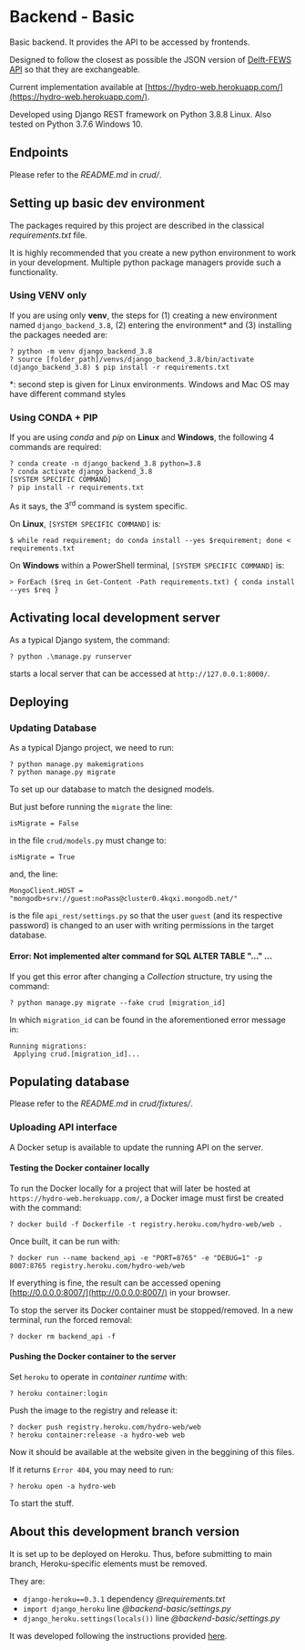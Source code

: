 # Backend - Basic

Basic backend. It provides the API to be accessed by frontends.

Designed to follow the closest as possible the JSON version of [Delft-FEWS API](https://publicwiki.deltares.nl/display/FEWSDOC/FEWS+PI+REST+Web+Service) so that they are exchangeable.

Current implementation available at [https://hydro-web.herokuapp.com/](https://hydro-web.herokuapp.com/).

Developed using Django REST framework on Python 3.8.8 Linux. Also tested on Python 3.7.6 Windows 10.

## Endpoints

Please refer to the *README.md* in *crud/*.

## Setting up basic dev environment

The packages required by this project are described in the classical *requirements.txt* file.

It is highly recommended that you create a new python environment to work in your development. Multiple python package managers provide such a functionality.

### Using VENV only

If you are using only **venv**, the steps for (1) creating a new environment named `django_backend_3.8`, (2) entering the environment\* and (3) installing the packages needed are:

    ? python -m venv django_backend_3.8
	? source [folder_path]/venvs/django_backend_3.8/bin/activate
	(django_backend_3.8) $ pip install -r requirements.txt

*: second step is given for Linux environments. Windows and Mac OS may have different command styles

### Using CONDA + PIP

If you are using *conda* and *pip* on **Linux** and **Windows**, the following 4 commands are required:

	? conda create -n django_backend_3.8 python=3.8
    ? conda activate django_backend_3.8
    [SYSTEM SPECIFIC COMMAND]
    ? pip install -r requirements.txt

As it says, the 3<sup>rd</sup> command is system specific.

On **Linux**, ```[SYSTEM SPECIFIC COMMAND]``` is:

	$ while read requirement; do conda install --yes $requirement; done < requirements.txt

On **Windows** within a PowerShell terminal, ```[SYSTEM SPECIFIC COMMAND]``` is:

	> ForEach ($req in Get-Content -Path requirements.txt) { conda install --yes $req }

## Activating local development server

As a typical Django system, the command:

    ? python .\manage.py runserver

starts a local server that can be accessed at ```http://127.0.0.1:8000/```.

## Deploying

### Updating Database

As a typical Django project, we need to run:

	? python manage.py makemigrations
	? python manage.py migrate

To set up our database to match the designed models.

But just before running the `migrate` the line:

	isMigrate = False

in the file `crud/models.py` must change to:

	isMigrate = True

and, the line:

	MongoClient.HOST = "mongodb+srv://guest:noPass@cluster0.4kqxi.mongodb.net/"

is the file `api_rest/settings.py` so that the user `guest` (and its respective password) is changed to an user with writing permissions in the target database.

#### Error: Not implemented alter command for SQL ALTER TABLE "..." ...

If you get this error after changing a *Collection* structure, try using the command:

    ? python manage.py migrate --fake crud [migration_id]

In which ```migration_id``` can be found in the aforementioned error message in:

    Running migrations:
     Applying crud.[migration_id]...

## Populating database

Please refer to the *README.md* in *crud/fixtures/*.

### Uploading API interface

A Docker setup is available to update the running API on the server.

#### Testing the Docker container locally

To run the Docker locally for a project that will later be hosted at ```https://hydro-web.herokuapp.com/```, a Docker image must first be created with the command:

    ? docker build -f Dockerfile -t registry.heroku.com/hydro-web/web .

Once built, it can be run with:

    ? docker run --name backend_api -e "PORT=8765" -e "DEBUG=1" -p 8007:8765 registry.heroku.com/hydro-web/web

If everything is fine, the result can be accessed opening [http://0.0.0.0:8007/](http://0.0.0.0:8007/) in your browser.

To stop the server its Docker container must be stopped/removed. In a new terminal, run the forced removal:

    ? docker rm backend_api -f

#### Pushing the Docker container to the server

Set ```heroku``` to operate in *container runtime* with:

    ? heroku container:login

Push the image to the registry and release it:

    ? docker push registry.heroku.com/hydro-web/web
    ? heroku container:release -a hydro-web web

Now it should be available at the website given in the beggining of this files.

If it returns ```Error 404```, you may need to run:

    ? heroku open -a hydro-web

To start the stuff.

## About this development branch version

It is set up to be deployed on Heroku. Thus, before submitting to main branch, Heroku-specific elements must be removed.

They are:

- `django-heroku==0.3.1` dependency *@requirements.txt*
- `import django_heroku` line *@backend-basic/settings.py*
- `django_heroku.settings(locals())` line *@backend-basic/settings.py*

It was developed following the instructions provided [here](https://bezkoder.com/django-mongodb-crud-rest-framework/).
